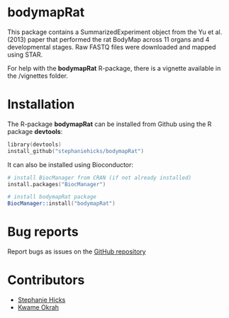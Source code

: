 # bodymapRat

This package contains a SummarizedExperiment object
   from the Yu et al. (2013) paper that performed the 
   rat BodyMap across 11 organs and 4 developmental stages. 
   Raw FASTQ files were downloaded and mapped using STAR. 

For help with the **bodymapRat** R-package, there is a vignette available 
in the /vignettes folder.
  
# Installation

The R-package **bodymapRat** can be installed from Github using the R 
package **devtools**: 

```s
library(devtools)
install_github("stephaniehicks/bodymapRat")
```

It can also be installed using Bioconductor: 

```s
# install BiocManager from CRAN (if not already installed)
install.packages("BiocManager")

# install bodymapRat package
BiocManager::install("bodymapRat")
```

# Bug reports
Report bugs as issues on the [GitHub repository](https://github.com/stephaniehicks/bodymapRat)

# Contributors

* [Stephanie Hicks](https://github.com/stephaniehicks)
* [Kwame Okrah](https://github.com/kokrah)
